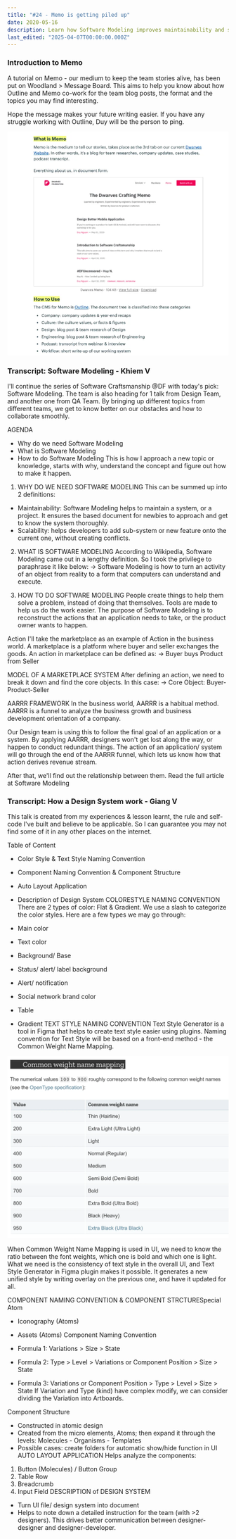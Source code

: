 ```yaml
---
title: "#24 - Memo is getting piled up"
date: 2020-05-16
description: Learn how Software Modeling improves maintainability and scalability, and explore practical design system tips including naming conventions and auto layout in Figma.
last_edited: "2025-04-07T00:00:00.000Z"
---
```


### Introduction to Memo

A tutorial on Memo - our medium to keep the team stories alive, has been put on Woodland > Message Board. This aims to help you know about how Outline and Memo co-work for the team blog posts, the format and the topics you may find interesting.

Hope the message makes your future writing easier. If you have any struggle working with Outline, Duy will be the person to ping.

![](assets/notion-image-1744007087565-1q2xi.webp)

### Transcript: Software Modeling - Khiem V

I'll continue the series of Software Craftsmanship @DF with today's pick: Software Modeling. The team is also heading for 1 talk from Design Team, and another one from QA Team. By bringing up different topics from different teams, we get to know better on our obstacles and how to collaborate smoothly.

AGENDA

- Why do we need Software Modeling
- What is Software Modeling
- How to do Software Modeling
  This is how I approach a new topic or knowledge, starts with why, understand the concept and figure out how to make it happen.

1. WHY DO WE NEED SOFTWARE MODELING
   This can be summed up into 2 definitions:

- Maintainability: Software Modeling helps to maintain a system, or a project. It ensures the based document for newbies to approach and get to know the system thoroughly.
- Scalability: helps developers to add sub-system or new feature onto the current one, without creating conflicts.

2. WHAT IS SOFTWARE MODELING
   According to Wikipedia, Software Modeling came out in a lengthy definition. So I took the privilege to paraphrase it like below:
   → Software Modeling is how to turn an activity of an object from reality to a form that computers can understand and execute.

3. HOW TO DO SOFTWARE MODELING
   People create things to help them solve a problem, instead of doing that themselves. Tools are made to help us do the work easier. The purpose of Software Modeling is to reconstruct the actions that an application needs to take, or the product owner wants to happen.

Action
I'll take the marketplace as an example of Action in the business world. A marketplace is a platform where buyer and seller exchanges the goods. An action in marketplace can be defined as:
→ Buyer buys Product from Seller

MODEL OF A MARKETPLACE SYSTEM
After defining an action, we need to break it down and find the core objects. In this case:
→ Core Object: Buyer-Product-Seller

AARRR FRAMEWORK
In the business world, AARRR is a habitual method. AARRR is a funnel to analyze the business growth and business development orientation of a company.

Our Design team is using this to follow the final goal of an application or a system. By applying AARRR, designers won't get lost along the way, or happen to conduct redundant things. The action of an application/ system will go through the end of the AARRR funnel, which lets us know how that action derives revenue stream.

After that, we'll find out the relationship between them. Read the full article at Software Modeling

### Transcript: How a Design System work - Giang V

This talk is created from my experiences & lesson learnt, the rule and self-code I've built and believe to be applicable. So I can guarantee you may not find some of it in any other places on the internet.

Table of Content

- Color Style & Text Style Naming Convention
- Component Naming Convention & Component Structure
- Auto Layout Application
- Description of Design System
  COLORESTYLE NAMING CONVENTION
  There are 2 types of color: Flat & Gradient. We use a slash to categorize the color styles. Here are a few types we may go through:

- Main color
- Text color
- Background/ Base
- Status/ alert/ label background
- Alert/ notification
- Social network brand color
- Table
- Gradient
  TEXT STYLE NAMING CONVENTION
  Text Style Generator is a tool in Figma that helps to create text style easier using plugins. Naming convention for Text Style will be based on a front-end method - the Common Weight Name Mapping.

![](assets/notion-image-1744007087940-w4yy3.webp)

When Common Weight Name Mapping is used in UI, we need to know the ratio between the font weights, which one is bold and which one is light. What we need is the consistency of text style in the overall UI, and Text Style Generator in Figma plugin makes it possible. It generates a new unified style by writing overlay on the previous one, and have it updated for all.

COMPONENT NAMING CONVENTION & COMPONENT STRCTURESpecial Atom

- Iconography (Atoms)
- Assets (Atoms)
  Component Naming Convention

- Formula 1: Variations > Size > State
- Formula 2: Type > Level > Variations or Component Position > Size > State
- Formula 3: Variations or Component Position > Type > Level > Size > State
  If Variation and Type (kind) have complex modify, we can consider dividing the Variation into Artboards.

Component Structure

- Constructed in atomic design
- Created from the micro elements, Atoms; then expand it through the levels: Molecules - Organisms - Templates
- Possible cases: create folders for automatic show/hide function in UI
  AUTO LAYOUT APPLICATION
  Helps analyze the components:

1. Button (Molecules) / Button Group
1. Table Row
1. Breadcrumb
1. Input Field
   DESCRIPTION of DESIGN SYSTEM

- Turn UI file/ design system into document
- Helps to note down a detailed instruction for the team (with >2 designers). This drives better communication between designer-designer and designer-developer.
